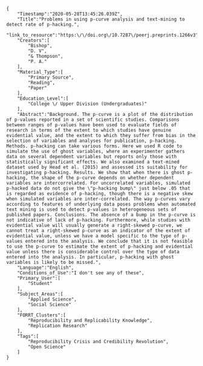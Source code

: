 
    {
        "Timestamp":"2020-05-28T13:45:26.039Z",
        "Title":"Problems in using p-curve analysis and text-mining to detect rate of p-hacking.",
        "link_to_resource":"https:\/\/doi.org\/10.7287\/peerj.preprints.1266v3",
        "Creators":[
            "Bishop",
            "D. V",
            "& Thompson",
            "P. A."
        ],
        "Material_Type":[
            "Primary Source",
            "Reading",
            "Paper"
        ],
        "Education_Level":[
            "College \/ Upper Division (Undergraduates)"
        ],
        "Abstract":"Background. The p-curve is a plot of the distribution of p-values reported in a set of scientific studies. Comparisons between ranges of p-values have been used to evaluate fields of research in terms of the extent to which studies have genuine evidential value, and the extent to which they suffer from bias in the selection of variables and analyses for publication, p-hacking. Methods. p-hacking can take various forms. Here we used R code to simulate the use of ghost variables, where an experimenter gathers data on several dependent variables but reports only those with statistically significant effects. We also examined a text-mined dataset used by Head et al. (2015) and assessed its suitability for investigating p-hacking. Results. We show that when there is ghost p-hacking, the shape of the p-curve depends on whether dependent variables are intercorrelated. For uncorrelated variables, simulated p-hacked data do not give the \"p-hacking bump\" just below .05 that is regarded as evidence of p-hacking, though there is a negative skew when simulated variables are inter-correlated. The way p-curves vary according to features of underlying data poses problems when automated text mining is used to detect p-values in heterogeneous sets of published papers. Conclusions. The absence of a bump in the p-curve is not indicative of lack of p-hacking. Furthermore, while studies with evidential value will usually generate a right-skewed p-curve, we cannot treat a right-skewed p-curve as an indicator of the extent of evidential value, unless we have a model specific to the type of p-values entered into the analysis. We conclude that it is not feasible to use the p-curve to estimate the extent of p-hacking and evidential value unless there is considerable control over the type of data entered into the analysis. In particular, p-hacking with ghost variables is likely to be missed.",
        "Language":"English",
        "Conditions_of_Use":"I don't see any of these",
        "Primary_User":[
            "Student"
        ],
        "Subject_Areas":[
            "Applied Science",
            "Social Science"
        ],
        "FORRT_Clusters":[
            "Reproducibility and Replicability Knowledge",
            "Replication Research"
        ],
        "Tags":[
            "Reproducibility Crisis and Credibility Revolution",
            "Open Science"
        ]
    }
